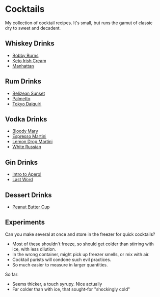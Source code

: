 # Cocktails

My collection of cocktail recipes. It's small, but runs the gamut of classic dry to sweet and decadent.

## Whiskey Drinks
* [Bobby Burns](./bobby-burns.md)
* [Keto Irish Cream](./keto-irish-cream.md)
* [Manhattan](./manhattan.md)

## Rum Drinks
* [Belizean Sunset](./belizean-sunset.md)
* [Palmetto](./palmetto.md)
* [Tokyo Daiquiri](./tokyo-daiquiri.md)

## Vodka Drinks
* [Bloody Mary](./bloody-mary.md)
* [Espresso Martini](./espresso-martini.md)
* [Lemon Drop Martini](./lemon-drop-martini.md)
* [White Russian](./white-russian.md)

## Gin Drinks
* [Intro to Aperol](./intro-to-aperol.md)
* [Last Word](./last-word.md)

## Dessert Drinks
* [Peanut Butter Cup](./peanut-butter-cup.md)

## Experiments
Can you make several at once and store in the freezer for quick cocktails?
* Most of these shouldn't freeze, so should get colder than stirring with ice, with less dilution.
* In the wrong container, might pick up freezer smells, or mix with air.
* Cocktail purists will condone such evil practices.
* So much easier to measure in larger quantities.

So far:
* Seems thicker, a touch syrupy. Nice actually
* Far colder than with ice, that sought-for "shockingly cold"
